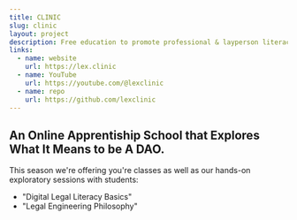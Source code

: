 ```yaml
---
title: CLINIC
slug: clinic
layout: project
description: Free education to promote professional & layperson literacy in digital legal formalization.
links:
  - name: website
    url: https://lex.clinic
  - name: YouTube
    url: https://youtube.com/@lexclinic
  - name: repo
    url: https://github.com/lexclinic
---
```


## An Online Apprentiship School that Explores What It Means to be A DAO.

This season we're offering you're classes as well as our hands-on exploratory sessions with students:

* "Digital Legal Literacy Basics"
* "Legal Engineering Philosophy"
